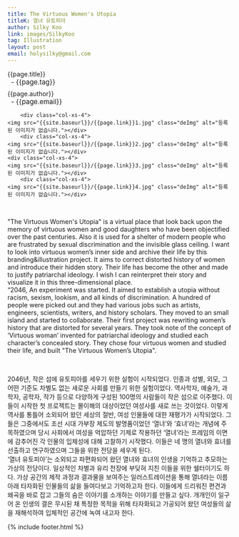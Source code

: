 ```yaml
---
title: The Virtuous Women's Utopia
titleK: 열녀 유토피아
author: Silky Koo
link: images/SilkyKoo
tag: Illustration
layout: post
email: holysilky@gmail.com
---	
```


<div class="container">

<div class="deDep">
{{page.title}}<br>
<p style="font-size:15px; margin:0px; padding:0px 0px 0px 8px; margin:0px 0px 8px 0px;">- {{page.tag}}</p>
{{page.author}}<br>
<p style="font-size:15px; margin:0px; padding:0px 0px 0px 8px;">- {{page.email}}</p>
</div>


<div class="row" class="imgcolor">
	
		<div class="col-xs-4">
	<img src="{{site.baseurl}}/{{page.link}}1.jpg" class="deImg" alt="등록된 이미지가 없습니다."></div>
		<div class="col-xs-4">
	<img src="{{site.baseurl}}/{{page.link}}2.jpg" class="deImg" alt="등록된 이미지가 없습니다."></div>
	<div class="col-xs-4">
	<img src="{{site.baseurl}}/{{page.link}}3.jpg" class="deImg" alt="등록된 이미지가 없습니다."></div>
		<div class="col-xs-4">
	<img src="{{site.baseurl}}/{{page.link}}4.jpg" class="deImg" alt="등록된 이미지가 없습니다."></div>
	
</div>
<br>

<div class="det lato">



"The Virtuous Women's Utopia" is a virtual place that look back upon the memory of virtuous women and good daughters who have been objectified over the past centuries. Also it is used for a shelter of modern people who are frustrated by sexual discrimination and the invisible glass ceiling. I want to look into virtuous women’s inner side and archive their life by this branding&illustration project. It aims to correct distorted history of women and introduce their hidden story. Their life has become the other and made to justify patriarchal ideology. I wish I can reinterpret their story and visualize it in this three-dimensional place.
<br>
“2046, An experiment was started. It aimed to establish a utopia without racism, sexism, lookism, and all kinds of discrimination. A hundred of people were picked out and they had various jobs such as artists, engineers, scientists, writers, and history scholars. They moved to an small island and started to collaborate. Their first project was rewriting women’s history that are distorted for several years. They took note of the concept of ‘Virtuous woman’ invented for patriarchal ideology and studied each character’s concealed story. They chose four virtuous women and studied their life, and built "The Virtuous Women’s Utopia".



</div>

<br>

<div class="noto">

2046년, 작은 섬에 유토피아를 세우기 위한 실험이 시작되었다. 인종과 성별, 외모, 그 어떤 기준도 차별도 없는 새로운 사회를 만들기 위한 실험이었다. 역사학자, 예술가, 과학자, 공학자, 작가 등으로 다양하게 구성된 100명의 사람들이 작은 섬으로 이주했다. 이들이 시작한 첫 프로젝트는 몰이해의 대상이었던 여성사를 새로 쓰는 것이었다. 이렇게 역사를 통틀어 소외되어 왔던 세상의 절반, 여성 인물들에 대한 재평가가 시작되었다. 그들은 그중에서도 조선 시대 가부장 제도의 발명품이었던 ‘열녀’와 ‘효녀’라는 개념에 주목하였으며 당시 사회에서 여성을 억압하던 기제로 작용하던 ‘열녀’라는 프레임의 이면에 감추어진 각 인물의 입체성에 대해 고찰하기 시작했다. 이들은 네 명의 열녀와 효녀를 선출하고 연구하였으며 그들을 위한 전당을 세우게 된다.
<br>
‘열녀 유토피아’는 소외되고 파편화되어 왔던 열녀와 효녀의 인생을 기억하고 추모하는 가상의 전당이다. 일상적인 차별과 유리 천장에 부딪혀 지친 이들을 위한 쉘터이기도 하다. 가상 공간의 제작 과정과 결과물을 보여주는 일러스트레이션을 통해 열녀라는 이름 아래 타자화된 인물들의 삶을 들여다보고 기억하고자 한다. 이들에게 드리워진 편견과 왜곡을 바로 잡고 그들의 숨은 이야기를 소개하는 이야기를 만들고 싶다. 개개인이 일구어 온 인생의 결은 무시된 채 특정한 목적을 위해 타자화되고 가공되어 왔던 여성들의 삶을 재해석하여 입체적인 공간에 녹여 내고자 한다.


</div>
 {% include footer.html %}